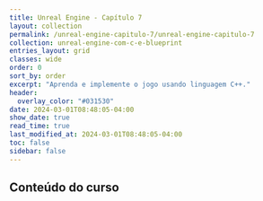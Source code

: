 ```yaml
---
title: Unreal Engine - Capítulo 7
layout: collection
permalink: /unreal-engine-capitulo-7/unreal-engine-capitulo-7
collection: unreal-engine-com-c-e-blueprint
entries_layout: grid
classes: wide
order: 0
sort_by: order
excerpt: "Aprenda e implemente o jogo usando linguagem C++."
header:
  overlay_color: "#031530"
date: 2024-03-01T08:48:05-04:00
show_date: true
read_time: true
last_modified_at: 2024-03-01T08:48:05-04:00
toc: false
sidebar: false
---
```


## Conteúdo do curso
